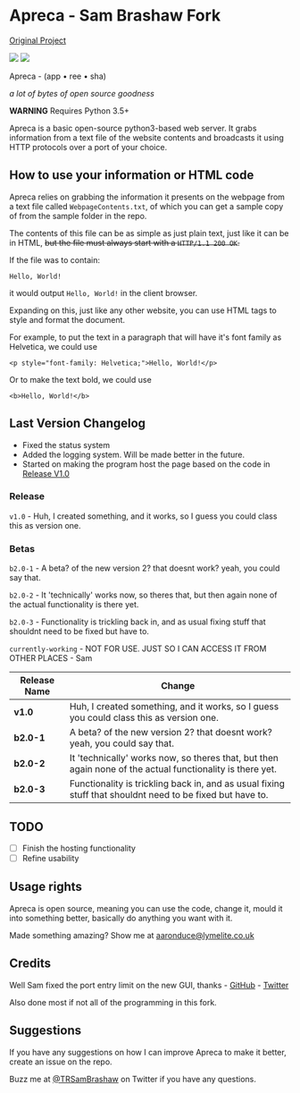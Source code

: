 # Apreca - Sam Brashaw Fork
[Original Project](https://github.com/aaronduce/apreca)

<img src="https://img.shields.io/badge/release--version-v1.0-green.svg"/> <img src="https://img.shields.io/badge/beta--version-b2.0--3-yellow.svg"/>

Apreca - (app • ree • sha)

_a lot of bytes of open source goodness_

**WARNING** Requires Python 3.5+

Apreca is a basic open-source python3-based web server. It grabs information from a text file of the website contents and broadcasts it using HTTP protocols over a port of your choice.

## How to use your information or HTML code

Apreca relies on grabbing the information it presents on the webpage from a text file called ```WebpageContents.txt```, of which you can get a sample copy of from the sample folder in the repo.

The contents of this file can be as simple as just plain text, just like it can be in HTML, ~~but the file must always start with a ```HTTP/1.1 200 OK```.~~

If the file was to contain:
```
Hello, World!
```
it would output ```Hello, World!``` in the client browser.

Expanding on this, just like any other website, you can use HTML tags to style and format the document.

For example, to put the text in a paragraph that will have it's font family as Helvetica, we could use

```<p style="font-family: Helvetica;">Hello, World!</p>```

Or to make the text bold, we could use

```<b>Hello, World!</b>```

## Last Version Changelog

   - Fixed the status system
   - Added the logging system. Will be made better in the future.
   - Started on making the program host the page based on the code in [Release V1.0](https://github.com/sambrashaw/apreca/blob/master/version-hist/release/v1.0/apreca-web-server.py)

### Release

```v1.0``` - Huh, I created something, and it works, so I guess you could class this as version one.

### Betas

```b2.0-1``` - A beta? of the new version 2? that doesnt work? yeah, you could say that.

```b2.0-2``` - It 'technically' works now, so theres that, but then again none of the actual functionality is there yet.

```b2.0-3``` - Functionality is trickling back in, and as usual fixing stuff that shouldnt need to be fixed but have to.

```currently-working``` - NOT FOR USE. JUST SO I CAN ACCESS IT FROM OTHER PLACES - Sam

|**Release Name**|**Change**|
|----------------|----------|
|**v1.0**|Huh, I created something, and it works, so I guess you could class this as version one.|
|**b2.0-1**|A beta? of the new version 2? that doesnt work? yeah, you could say that.|
|**b2.0-2**|It 'technically' works now, so theres that, but then again none of the actual functionality is there yet.|
|**b2.0-3**|Functionality is trickling back in, and as usual fixing stuff that shouldnt need to be fixed but have to.|

## TODO
- [ ] Finish the hosting functionality
- [ ] Refine usability

## Usage rights

Apreca is open source, meaning you can use the code, change it, mould it into something better, basically do anything you want with it.

Made something amazing? Show me at aaronduce@lymelite.co.uk

## Credits

Well Sam fixed the port entry limit on the new GUI, thanks - [GitHub](https://github.com/sambrashaw) - [Twitter](https://twitter.com/trsambrashaw)

Also done most if not all of the programming in this fork.

## Suggestions

If you have any suggestions on how I can improve Apreca to make it better, create an issue on the repo.

Buzz me at [@TRSamBrashaw](https://twitter.com/sambrashaw) on Twitter if you have any questions.
